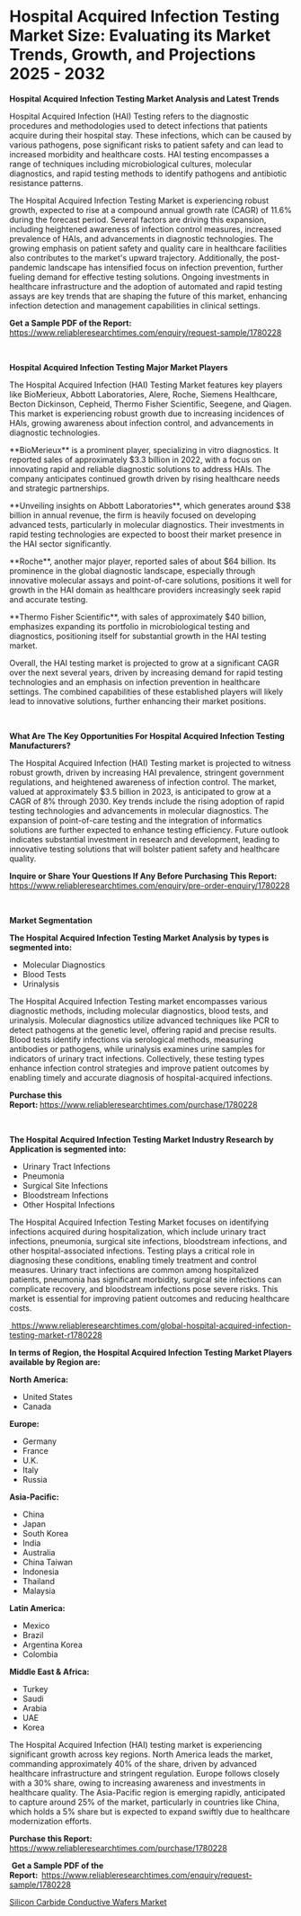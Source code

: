 <p><h1>Hospital Acquired Infection Testing Market Size: Evaluating its Market Trends, Growth, and Projections 2025 - 2032</h1></p><p><strong>Hospital Acquired Infection Testing Market Analysis and Latest Trends</strong></p>
<p><p>Hospital Acquired Infection (HAI) Testing refers to the diagnostic procedures and methodologies used to detect infections that patients acquire during their hospital stay. These infections, which can be caused by various pathogens, pose significant risks to patient safety and can lead to increased morbidity and healthcare costs. HAI testing encompasses a range of techniques including microbiological cultures, molecular diagnostics, and rapid testing methods to identify pathogens and antibiotic resistance patterns.</p><p>The Hospital Acquired Infection Testing Market is experiencing robust growth, expected to rise at a compound annual growth rate (CAGR) of 11.6% during the forecast period. Several factors are driving this expansion, including heightened awareness of infection control measures, increased prevalence of HAIs, and advancements in diagnostic technologies. The growing emphasis on patient safety and quality care in healthcare facilities also contributes to the market's upward trajectory. Additionally, the post-pandemic landscape has intensified focus on infection prevention, further fueling demand for effective testing solutions. Ongoing investments in healthcare infrastructure and the adoption of automated and rapid testing assays are key trends that are shaping the future of this market, enhancing infection detection and management capabilities in clinical settings.</p></p>
<p><strong>Get a Sample PDF of the Report:&nbsp;</strong> <a href="https://www.reliableresearchtimes.com/enquiry/request-sample/1780228?utm_campaign=3492&utm_medium=2&utm_source=Github&utm_content=ia&utm_term=25032025&utm_id=hospital-acquired-infection-testing">https://www.reliableresearchtimes.com/enquiry/request-sample/1780228</a></p>
<p>&nbsp;</p>
<p><strong>Hospital Acquired Infection Testing Major Market Players</strong></p>
<p><p>The Hospital Acquired Infection (HAI) Testing Market features key players like BioMerieux, Abbott Laboratories, Alere, Roche, Siemens Healthcare, Becton Dickinson, Cepheid, Thermo Fisher Scientific, Seegene, and Qiagen. This market is experiencing robust growth due to increasing incidences of HAIs, growing awareness about infection control, and advancements in diagnostic technologies.</p><p>**BioMerieux** is a prominent player, specializing in vitro diagnostics. It reported sales of approximately $3.3 billion in 2022, with a focus on innovating rapid and reliable diagnostic solutions to address HAIs. The company anticipates continued growth driven by rising healthcare needs and strategic partnerships.</p><p>**Unveiling insights on Abbott Laboratories**, which generates around $38 billion in annual revenue, the firm is heavily focused on developing advanced tests, particularly in molecular diagnostics. Their investments in rapid testing technologies are expected to boost their market presence in the HAI sector significantly.</p><p>**Roche**, another major player, reported sales of about $64 billion. Its prominence in the global diagnostic landscape, especially through innovative molecular assays and point-of-care solutions, positions it well for growth in the HAI domain as healthcare providers increasingly seek rapid and accurate testing.</p><p>**Thermo Fisher Scientific**, with sales of approximately $40 billion, emphasizes expanding its portfolio in microbiological testing and diagnostics, positioning itself for substantial growth in the HAI testing market.</p><p>Overall, the HAI testing market is projected to grow at a significant CAGR over the next several years, driven by increasing demand for rapid testing technologies and an emphasis on infection prevention in healthcare settings. The combined capabilities of these established players will likely lead to innovative solutions, further enhancing their market positions.</p></p>
<p>&nbsp;</p>
<p><strong>What Are The Key Opportunities For Hospital Acquired Infection Testing Manufacturers?</strong></p>
<p><p>The Hospital Acquired Infection (HAI) Testing market is projected to witness robust growth, driven by increasing HAI prevalence, stringent government regulations, and heightened awareness of infection control. The market, valued at approximately $3.5 billion in 2023, is anticipated to grow at a CAGR of 8% through 2030. Key trends include the rising adoption of rapid testing technologies and advancements in molecular diagnostics. The expansion of point-of-care testing and the integration of informatics solutions are further expected to enhance testing efficiency. Future outlook indicates substantial investment in research and development, leading to innovative testing solutions that will bolster patient safety and healthcare quality.</p></p>
<p><strong>Inquire or Share Your Questions If Any Before Purchasing This Report:</strong> <a href="https://www.reliableresearchtimes.com/enquiry/pre-order-enquiry/1780228?utm_campaign=3492&utm_medium=2&utm_source=Github&utm_content=ia&utm_term=25032025&utm_id=hospital-acquired-infection-testing">https://www.reliableresearchtimes.com/enquiry/pre-order-enquiry/1780228</a></p>
<p>&nbsp;</p>
<p><strong>Market Segmentation</strong></p>
<p><strong>The Hospital Acquired Infection Testing Market Analysis by types is segmented into:</strong></p>
<p><ul><li>Molecular Diagnostics</li><li>Blood Tests</li><li>Urinalysis</li></ul></p>
<p><p>The Hospital Acquired Infection Testing market encompasses various diagnostic methods, including molecular diagnostics, blood tests, and urinalysis. Molecular diagnostics utilize advanced techniques like PCR to detect pathogens at the genetic level, offering rapid and precise results. Blood tests identify infections via serological methods, measuring antibodies or pathogens, while urinalysis examines urine samples for indicators of urinary tract infections. Collectively, these testing types enhance infection control strategies and improve patient outcomes by enabling timely and accurate diagnosis of hospital-acquired infections.</p></p>
<p><strong>Purchase this Report:&nbsp;</strong><a href="https://www.reliableresearchtimes.com/purchase/1780228?utm_campaign=3492&utm_medium=2&utm_source=Github&utm_content=ia&utm_term=25032025&utm_id=hospital-acquired-infection-testing">https://www.reliableresearchtimes.com/purchase/1780228</a></p>
<p>&nbsp;</p>
<p><strong>The Hospital Acquired Infection Testing Market Industry Research by Application is segmented into:</strong></p>
<p><ul><li>Urinary Tract Infections</li><li>Pneumonia</li><li>Surgical Site Infections</li><li>Bloodstream Infections</li><li>Other Hospital Infections</li></ul></p>
<p><p>The Hospital Acquired Infection Testing Market focuses on identifying infections acquired during hospitalization, which include urinary tract infections, pneumonia, surgical site infections, bloodstream infections, and other hospital-associated infections. Testing plays a critical role in diagnosing these conditions, enabling timely treatment and control measures. Urinary tract infections are common among hospitalized patients, pneumonia has significant morbidity, surgical site infections can complicate recovery, and bloodstream infections pose severe risks. This market is essential for improving patient outcomes and reducing healthcare costs.</p></p>
<p><a href="https://www.reliableresearchtimes.com/global-hospital-acquired-infection-testing-market-r1780228?utm_campaign=3492&utm_medium=2&utm_source=Github&utm_content=ia&utm_term=25032025&utm_id=hospital-acquired-infection-testing">&nbsp;https://www.reliableresearchtimes.com/global-hospital-acquired-infection-testing-market-r1780228</a></p>
<p><strong>In terms of Region, the Hospital Acquired Infection Testing Market Players available by Region are:</strong></p>
<p>
    <p> <strong> North America: </strong>
        <ul>
            <li>United States</li>
            <li>Canada</li>
        </ul>
        </p> 
    <p> <strong> Europe: </strong>
        <ul>
            <li>Germany</li>
            <li>France</li>
            <li>U.K.</li>
            <li>Italy</li>
            <li>Russia</li>
        </ul>
        </p> 
    <p> <strong> Asia-Pacific: </strong>
        <ul>
            <li>China</li>
            <li>Japan</li>
            <li>South Korea</li>
            <li>India</li>
            <li>Australia</li>
            <li>China Taiwan</li>
            <li>Indonesia</li>
            <li>Thailand</li>
            <li>Malaysia</li>
        </ul>
        </p> 
    <p> <strong> Latin America: </strong>
        <ul>
            <li>Mexico</li>
            <li>Brazil</li>
            <li>Argentina Korea</li>
            <li>Colombia</li>
        </ul>
        </p> 
    <p> <strong> Middle East & Africa: </strong>
        <ul>
            <li>Turkey</li>
            <li>Saudi</li>
            <li>Arabia</li>
            <li>UAE</li>
            <li>Korea</li>
        </ul>
    </p>
    </p>
<p><p>The Hospital Acquired Infection (HAI) testing market is experiencing significant growth across key regions. North America leads the market, commanding approximately 40% of the share, driven by advanced healthcare infrastructure and stringent regulation. Europe follows closely with a 30% share, owing to increasing awareness and investments in healthcare quality. The Asia-Pacific region is emerging rapidly, anticipated to capture around 25% of the market, particularly in countries like China, which holds a 5% share but is expected to expand swiftly due to healthcare modernization efforts.</p></p>
<p><strong>Purchase this Report: </strong><a href="https://www.reliableresearchtimes.com/purchase/1780228?utm_campaign=3492&utm_medium=2&utm_source=Github&utm_content=ia&utm_term=25032025&utm_id=hospital-acquired-infection-testing">https://www.reliableresearchtimes.com/purchase/1780228</a></p>
<p>&nbsp;<strong>Get a Sample PDF of the Report:&nbsp;&nbsp;</strong><a href="https://www.reliableresearchtimes.com/enquiry/request-sample/1780228?utm_campaign=3492&utm_medium=2&utm_source=Github&utm_content=ia&utm_term=25032025&utm_id=hospital-acquired-infection-testing">https://www.reliableresearchtimes.com/enquiry/request-sample/1780228</a></p>
<p><strong></strong></p>
<p><p><a href="https://github.com/forgazerbyjt/Market-Research-Report-List-1/blob/main/silicon-carbide-conductive-wafers-market.md?utm_campaign=3492&utm_medium=2&utm_source=Github&utm_content=ia&utm_term=25032025&utm_id=hospital-acquired-infection-testing">Silicon Carbide Conductive Wafers Market</a></p></p>